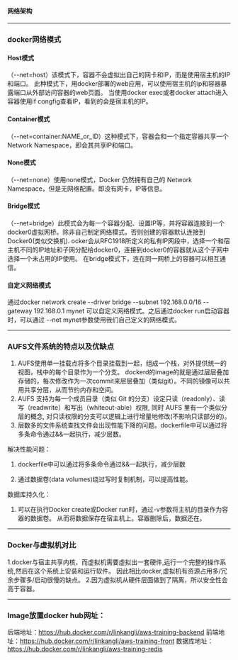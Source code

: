 #### 网络架构


***

### docker网络模式



#### Host模式
（--net=host）该模式下，容器不会虚拟出自己的网卡和IP，而是使用宿主机的IP和端口。
此种模式下，用docker部署的web应用，可以使用宿主机的ip和容器暴露端口从外部访问容器的web页面。 
当使用docker exec或者docker attach进入容器使用if congfig查看IP，看到的会是宿主机的IP。



#### Container模式
（--net=container:NAME_or_ID）这种模式下，容器会和一个指定容器共享一个Network Namespace，即会其共享IP和端口。



#### None模式
（--net=none）使用none模式，Docker 仍然拥有自己的 Network Namespace，但是无网络配置。即没有网卡，IP等信息。



#### Bridge模式
（--net=bridge）此模式会为每一个容器分配、设置IP等，并将容器连接到一个docker0虚拟网桥。除非自己制定网络模式，否则创建的容器默认连接到Docker0(类似交换机).
ocker会从RFC1918所定义的私有IP网段中，选择一个和宿主机不同的IP地址和子网分配给docker0，连接到docker0的容器就从这个子网中选择一个未占用的IP使用。
在bridge模式下，连在同一网桥上的容器可以相互通信。



#### 自定义网络模式
通过docker network create --driver bridge --subnet 192.168.0.0/16 --gateway 192.168.0.1 mynet
可以自定义网络模式。之后通过docker run启动容器时，可以通过 --net mynet参数使用我们自己定义的网络模式。


***



### AUFS文件系统的特点以及优缺点
1. AUFS使用单一挂载点将多个目录挂载到一起，组成一个栈，对外提供统一的视图，栈中的每个目录作为一个分支。
dockerd的image的就是通过层层叠加存储的，每次修改作为一次commit来层层叠加（类似git）。不同的镜像可以共用共享分层，从而节约内存和空间。
2.  AUFS 支持为每一个成员目录（类似 Git 的分支）设定只读（readonly）、读写（readwrite）和写出（whiteout-able）权限, 
同时 AUFS 里有一个类似分层的概念, 对只读权限的分支可以逻辑上进行增量地修改(不影响只读部分的)。
3. 层数多的文件系统查找文件会出现性能下降的问题。dockerfile中可以通过将多条命令通过&&一起执行，减少层数。



解决性能问题：

1. dockerfile中可以通过将多条命令通过&&一起执行，减少层数

2. 通过数据卷(data volumes)绕过写时复制机制，可以提高性能。


数据库持久化：
1. 可以在执行Docker create或Docker run时，通过-v参数将主机的目录作为容器的数据卷。
从而将数据保存在宿主机上。容器删除后，数据还在。

****


### Docker与虚拟机对比
1.docker与宿主共享内核，而虚拟机需要虛拟出一套硬件,运行一个完整的操作系统,然后在这个系统上安装和运行软件。
因此相比docker,虚拟机有资源占用多/冗余步骤多/启动很慢的缺点。
2.因为虚拟机从硬件层面做到了隔离，所以安全性会高于容器。



****

### Image放置docker hub网址：
后端地址：https://hub.docker.com/r/linkangli/aws-training-backend
前端地址：https://hub.docker.com/r/linkangli/aws-training-front
数据库地址：https://hub.docker.com/r/linkangli/aws-training-redis






